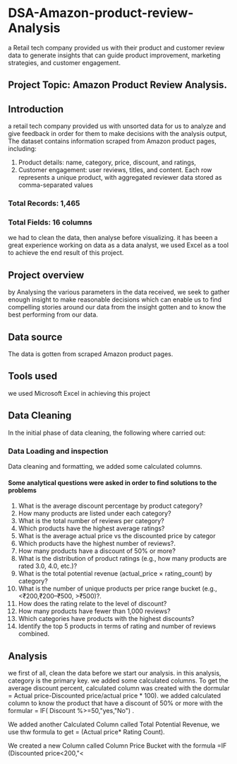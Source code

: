 # DSA-Amazon-product-review-Analysis
a Retail tech company provided us with their product and customer review data to generate insights that can guide product improvement, marketing strategies, and customer engagement.
## Project Topic: Amazon Product Review Analysis.
## Introduction 
a  retail tech company provided us with unsorted data for us to analyze and give feedback in order for them to make decisions with the analysis output, The dataset contains information scraped from Amazon product pages, including: 
   1. Product details: name, category, price, discount, and ratings, 
   2. Customer engagement: user reviews, titles, and content. 
     Each row represents a unique product, with aggregated reviewer data 
stored as comma-separated values 
### Total Records: 1,465 
### Total Fields: 16 columns 
     
we had to clean the data, then analyse before visualizing. it has beeen a great experience working on data as a data analyst, we used Excel as a tool to achieve the end result of this project.  

## Project overview
by Analysing the various parameters in the data received, we seek to gather enough insight to make reasonable decisions which can enable us to find compelling stories around our data from the insight gotten and to know the best performing from our data.
## Data source
The data is gotten from scraped Amazon product pages. 

## Tools used
we used Microsoft Excel in achieving this project

## Data Cleaning
In the initial phase of data cleaning, the following where carried out:
### Data Loading and inspection
Data cleaning and formatting, we added some calculated columns.

#### Some analytical questions were asked in order to find solutions to the problems 
1. What is the average discount percentage by product category?
2. How many products are listed under each category?
3. What is the total number of reviews per category?
4. Which products have the highest average ratings?
5. What is the average actual price vs the discounted price by categor
6. Which products have the highest number of reviews?.
7. How many products have a discount of 50% or more?
8. What is the distribution of product ratings (e.g., how many products are rated 3.0,
4.0, etc.)?
9. What is the total potential revenue (actual_price × rating_count) by category?
10. What is the number of unique products per price range bucket (e.g., <₹200,₹200–₹500, >₹500)?.
1. How does the rating relate to the level of discount?
12. How many products have fewer than 1,000 reviews?
13. Which categories have products with the highest discounts?
14. Identify the top 5 products in terms of rating and number of reviews combined.

## Analysis

we first of all, clean the data before we start our analysis.
in this analysis, category is the primary key. we added some calculated columns. 
To get the average discount percent, calculated column was created with the dormular = Actual price-Discounted price/actual price * 100). 
we added calculated column to know the product that have a discount of 50% or more with the formular
= IF( Discount %>=50,"yes,"No") .

We added another Calculated Column called Total Potential Revenue, we use thw formula to get = (Actual price* Rating Count). 

We created a new Column called Column Price Bucket with the formula =IF (Discounted price<200,"<





